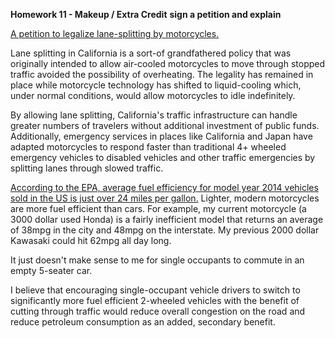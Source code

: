 **Homework 11 - Makeup / Extra Credit**
**sign a petition and explain**

[A petition to legalize lane-splitting by motorcycles.](https://petitions.whitehouse.gov//petition/make-it-legal-all-motorcyclists-within-united-states-america-split-lanes-httpsgoogl2t2vul)

Lane splitting in California is a sort-of grandfathered policy that was originally intended to allow air-cooled motorcycles to move through stopped traffic avoided the possibility of overheating.  The legality has remained in place while motorcycle technology has shifted to liquid-cooling which, under normal conditions, would allow motorcycles to idle indefinitely.

By allowing lane splitting, California's traffic infrastructure can handle greater numbers of travelers without additional investment of public funds.  Additionally, emergency services in places like California and Japan have adapted motorcycles to respond faster than traditional 4+ wheeled emergency vehicles to disabled vehicles and other traffic emergencies by splitting lanes through slowed traffic.

[According to the EPA, average fuel efficiency for model year 2014 vehicles sold in the US is just over 24 miles per gallon.](https://www3.epa.gov/fueleconomy/fetrends/1975-2014/420s14001.pdf)  Lighter, modern motorcycles are more fuel efficient than cars.  For example, my current motorcycle (a 3000 dollar used Honda) is a fairly inefficient model that returns an average of 38mpg in the city and 48mpg on the interstate. My previous 2000 dollar Kawasaki could hit 62mpg all day long. 

It just doesn't make sense to me for single occupants to commute in an empty 5-seater car.

I believe that encouraging single-occupant vehicle drivers to switch to significantly more fuel efficient 2-wheeled vehicles with the benefit of cutting through traffic would reduce overall congestion on the road and reduce petroleum consumption as an added, secondary benefit.
